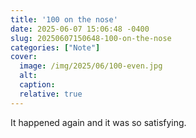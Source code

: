 ```yaml
---
title: '100 on the nose'
date: 2025-06-07 15:06:48 -0400
slug: 20250607150648-100-on-the-nose
categories: ["Note"]
cover: 
  image: /img/2025/06/100-even.jpg
  alt: 
  caption: 
  relative: true
---
```


It happened again and it was so satisfying.
